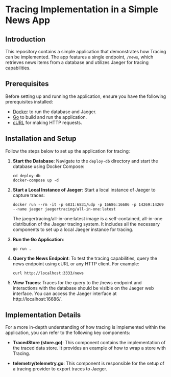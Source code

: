# Tracing Implementation in a Simple News App

## Introduction

This repository contains a simple application that demonstrates how Tracing can be implemented. The app features a single endpoint, `/news`, which retrieves news items from a database and utilizes Jaeger for tracing capabilities.

## Prerequisites

Before setting up and running the application, ensure you have the following prerequisites installed:

- [Docker](https://www.docker.com/) to run the database and Jaeger.
- [Go](https://golang.org/) to build and run the application.
- [cURL](https://curl.se/) for making HTTP requests.

## Installation and Setup

Follow the steps below to set up the application for tracing:


1. **Start the Database**: Navigate to the `deploy-db` directory and start the database using Docker Compose:
   ```shell
   cd deploy-db
   docker-compose up -d
   ```

2. **Start a Local Instance of Jaeger**: Start a local instance of Jaeger to capture traces:
    ```shell
    docker run --rm -it -p 6831:6831/udp -p 16686:16686 -p 14269:14269 --name jaeger jaegertracing/all-in-one:latest
    ```
    The jaegertracing/all-in-one:latest image is a self-contained, all-in-one distribution of the Jaeger tracing system. It includes all the necessary components to set up a local Jaeger instance for tracing.

3. **Run the Go Application**: 
    ```shell
    go run .
    ```

4. **Query the News Endpoint**: To test the tracing capabilities, query the news endpoint using cURL or any HTTP client. For example:
    ```shell
    curl http://localhost:3333/news
    ```

5. **View Traces**: Traces for the query to the /news endpoint and interactions with the database should be visible on the Jaeger web interface. You can access the Jaeger interface at http://localhost:16686/.


## Implementation Details

For a more in-depth understanding of how tracing is implemented within the application, you can refer to the following key components:

- **TracedStore (store.go)**: This component contains the implementation of the traced data store. It provides an example of how to wrap a store with Tracing.

- **telemetry/telemetry.go**: This component is responsible for the setup of a tracing provider to export traces to Jaeger.
